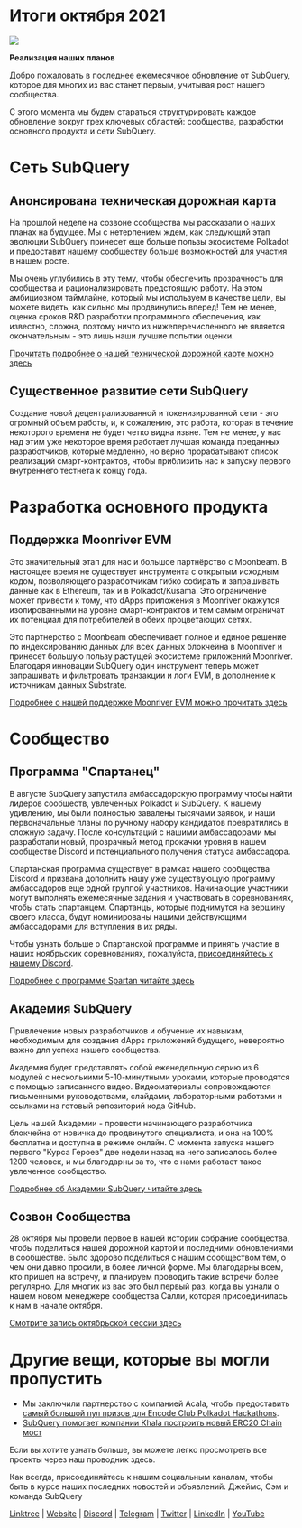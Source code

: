 # Итоги октября 2021

![](https://miro.medium.com/max/1400/1*Yf3LOc6onAZ-XRQLPyxAmQ.png)

**Реализация наших планов**

Добро пожаловать в последнее ежемесячное обновление от SubQuery, которое для многих из вас станет первым, учитывая рост нашего сообщества.

С этого момента мы будем стараться структурировать каждое обновление вокруг трех ключевых областей: сообщества, разработки основного продукта и сети SubQuery.

# Сеть SubQuery

## Анонсирована техническая дорожная карта

На прошлой неделе на созвоне сообщества мы рассказали о наших планах на будущее. Мы с нетерпением ждем, как следующий этап эволюции SubQuery принесет еще больше пользы экосистеме Polkadot и предоставит нашему сообществу больше возможностей для участия в нашем росте.

Мы очень углубились в эту тему, чтобы обеспечить прозрачность для сообщества и рационализировать предстоящую работу. На этом амбициозном таймлайне, который мы используем в качестве цели, вы можете видеть, как сильно мы продвинулись вперед! Тем не менее, оценка сроков R&D разработки программного обеспечения, как известно, сложна, поэтому ничто из нижеперечисленного не является окончательным - это лишь наши лучшие попытки оценки.

[Прочитать подробнее о нашей технической дорожной карте можно здесь](https://subquery.medium.com/subquery-releases-technical-roadmap-2a3a383c49b)

## Существенное развитие сети SubQuery

Создание новой децентрализованной и токенизированной сети - это огромный объем работы, и, к сожалению, это работа, которая в течение некоторого времени не будет четко видна извне. Тем не менее, у нас над этим уже некоторое время работает лучшая команда преданных разработчиков, которые медленно, но верно прорабатывают список реализаций смарт-контрактов, чтобы приблизить нас к запуску первого внутреннего тестнета к концу года.

# Разработка основного продукта

## Поддержка Moonriver EVM

Это значительный этап для нас и большое партнёрство с Moonbeam. В настоящее время не существует инструмента с открытым исходным кодом, позволяющего разработчикам гибко собирать и запрашивать данные как в Ethereum, так и в Polkadot/Kusama. Это ограничение может привести к тому, что dApps приложения в Moonriver окажутся изолированными на уровне смарт-контрактов и тем самым ограничат их потенциал для потребителей в обеих процветающих сетях.

Это партнерство с Moonbeam обеспечивает полное и единое решение по индексированию данных для всех данных блокчейна в Moonriver и принесет большую пользу растущей экосистеме приложений Moonriver. Благодаря инновации SubQuery один инструмент теперь может запрашивать и фильтровать транзакции и логи EVM, в дополнение к источникам данных Substrate.

[Подробнее о нашей поддержке Moonriver EVM можно прочитать здесь](https://subquery.medium.com/subquery-adds-ethereum-virtual-machine-evm-functionality-in-integration-with-moonbeam-and-ddbcdf0fd8ff)

# Сообщество

## Программа "Спартанец"

В августе SubQuery запустила амбассадорскую программу чтобы найти лидеров сообществ, увлеченных Polkadot и SubQuery. К нашему удивлению, мы были полностью завалены тысячами заявок, и наши первоначальные планы по ручному набору кандидатов превратились в сложную задачу. После консультаций с нашими амбассадорами мы разработали новый, прозрачный метод прокачки уровня в нашем сообществе Discord и потенциального получения статуса амбассадора.

Спартанская программа существует в рамках нашего сообщества Discord и призвана дополнить нашу уже существующую программу амбассадоров еще одной группой участников. Начинающие участники могут выполнять ежемесячные задания и участвовать в соревнованиях, чтобы стать спартанцем. Спартанцы, которые поднимутся на вершину своего класса, будут номинированы нашими действующими амбассадорами для вступления в их ряды.

Чтобы узнать больше о Спартанской программе и принять участие в наших ноябрьских соревнованиях, пожалуйста,  [присоединяйтесь к нашему Discord](https://discord.com/invite/subquery).

[Подробнее о программе Spartan читайте здесь](https://subquery.medium.com/subquerys-new-spartan-programme-cf6c13653c6f)

## Академия SubQuery

Привлечение новых разработчиков и обучение их навыкам, необходимым для создания dApps приложений будущего, невероятно важно для успеха нашего сообщества.

Академия будет представлять собой еженедельную серию из 6 модулей с несколькими 5-10-минутными уроками, которые проводятся с помощью записанного видео. Видеоматериалы сопровождаются письменными руководствами, слайдами, лабораторными работами и ссылками на готовый репозиторий кода GitHub.

Цель нашей Академии - провести начинающего разработчика блокчейна от новичка до продвинутого специалиста, и она на 100% бесплатна и доступна в режиме онлайн. С момента запуска нашего первого "Курса Героев" две недели назад на него записалось более 1200 человек, и мы благодарны за то, что с нами работает такое увлеченное сообщество.

[Подробнее об Академии SubQuery читайте здесь](https://subquery.medium.com/subquery-launches-the-subquery-academy-9505dc66a01)

## Созвон Сообщества

28 октября мы провели первое в нашей истории собрание сообщества, чтобы поделиться нашей дорожной картой и последними обновлениями в сообществе. Было здорово поделиться с нашим сообществом тем, о чем они давно просили, в более личной форме. Мы благодарны всем, кто пришел на встречу, и планируем проводить такие встречи более регулярно. Для многих из вас это был первый раз, когда вы узнали о нашем новом менеджере сообщества Салли, которая присоединилась к нам в начале октября.

[Смотрите запись октябрьской сессии здесь](https://www.crowdcast.io/e/subquery-sessions-october)

# Другие вещи, которые вы могли пропустить

-   Мы заключили партнерство с компанией Acala, чтобы предоставить [самый большой пул призов для Encode Club Polkadot Hackathons](https://medium.com/encode-club/polkadot-hack-challenges-7cfeba1a4c0e).
-   [SubQuery помогает компании Khala построить новый ERC20 Chain мост](https://subquery.medium.com/subquery-helps-khala-build-their-new-erc20-chain-bridge-c3aa0e1e6a89)

Если вы хотите узнать больше, вы можете легко просмотреть все проекты через наш проводник здесь.

Как всегда, присоединяйтесь к нашим социальным каналам, чтобы быть в курсе наших последних новостей и объявлений. Джеймс, Сэм и команда SubQuery

[Linktree](https://linktr.ee/subquerynetwork)  |  [Website](https://subquery.network/)  |  [Discord](https://discord.com/invite/78zg8aBSMG)  |  [Telegram](https://t.me/subquerynetwork)  |  [Twitter](https://twitter.com/subquerynetwork)  |  [LinkedIn](https://www.linkedin.com/company/subquery)  |  [YouTube](https://www.youtube.com/channel/UCi1a6NUUjegcLHDFLr7CqLw)
